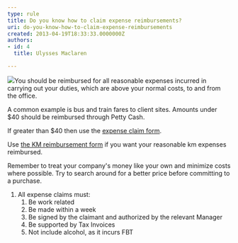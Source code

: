 ```yaml
---
type: rule
title: Do you know how to claim expense reimbursements?
uri: do-you-know-how-to-claim-expense-reimbursements
created: 2013-04-19T18:33:33.0000000Z
authors:
- id: 4
  title: Ulysses Maclaren

---
```


 ![](/Management/Rules-to-Better-Accounting/PublishingImages/expense-reimbursement.png)
​You should be reimbursed for all reasonable expenses incurred in carrying out your duties, which are above your normal costs, to and from the office.

A common example is bus and train fares to client sites. Amounts under $40 should be reimbursed through Petty Cash.
 
If greater than $40 then use the     [expense claim form](http&#58;//www.ssw.com.au/ssw/StandardsInternal/Forms/ExpensesReimbursement.xls).

Use [the KM reimbursement form](http&#58;//www.ssw.com.au/ssw/StandardsInternal/Forms/ExpensesReimbursementKM.xlt) if you want your reasonable km expenses reimbursed.

Remember to treat your company's money like your own and minimize costs where possible. Try to search around for a better price before committing to a purchase.

1. All expense claims must:
    1. Be work related
    2. ​​Be made within a week
    3. Be signed by the claimant and authorized by the relevant Manager
    4. Be supported by Tax Invoices
    5. Not include alcohol, as it incurs FBT



